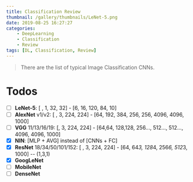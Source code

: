 ```yaml
---
title: Classification Review  
thumbnail: /gallery/thumbnails/LeNet-5.png  
date: 2019-08-25 16:27:27  
categories:  
    - DeepLearning  
    - Classification  
    - Review  
tags: [DL, Classification, Review]
---
```


> There are the list of typical Image Classification CNNs.
<!-- more -->

# Todos
- [ ] **LeNet-5**: [ , 1, 32, 32] - [6, 16,  120, 84, 10]
- [ ] **AlexNet** v1/v2: [ , 3, 224, 224] - [64, 192, 384, 256, 256,  4096, 4096, 1000]
- [ ] **VGG** 11/13/16/19: [, 3, 224, 224] - [64,64, 128,128, 256..., 512..., 512...,  4096, 4096, 1000]
- [x] **NIN**: [MLP + AVG] instead of [CNNs + FC]
- [x] **ResNet** 18/34/50/101/152: [ , 3, 224, 224] - [64, 64*3, 128*4, 256*6, 512*3, 1000] -- (1,3,1)
- [x] **GoogLeNet**
- [ ] **MobileNet**
- [ ] **DenseNet**